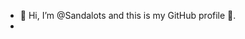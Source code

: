 - 👋 Hi, I’m @Sandalots and this is my GitHub profile 🥇.
-

<!---
Sandalots/Sandalots is a ✨ special ✨ repository because its `README.md` (this file) appears on your GitHub profile.
You can click the Preview link to take a look at your changes.
--->
